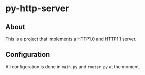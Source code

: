 # py-http-server

## About
This is a project that implements a HTTP1.0 and HTTP1.1 server.

## Configuration
All configuration is done in `main.py` and `router.py` at the moment.
